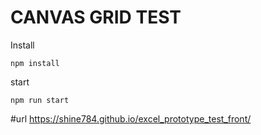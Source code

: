 # CANVAS GRID TEST

Install 

	npm install 

start

    npm run start
    
 
 #url
https://shine784.github.io/excel_prototype_test_front/
